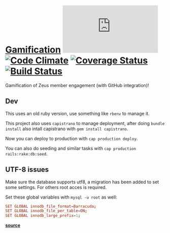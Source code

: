 # [Gamification](https://zeus.ugent.be/game) [![Analytics](https://ga-beacon.appspot.com/UA-25444917-6/ZeusWPI/gamification/README.md?pixel)](https://github.com/igrigorik/ga-beacon) [![Code Climate](https://codeclimate.com/github/ZeusWPI/gamification/badges/gpa.svg)](https://codeclimate.com/github/ZeusWPI/gamification) [![Coverage Status](https://coveralls.io/repos/ZeusWPI/gamification/badge.svg?branch=master&service=github)](https://coveralls.io/github/ZeusWPI/gamification?branch=master) [![Build Status](https://travis-ci.org/ZeusWPI/gamification.png?branch=master)](https://travis-ci.org/ZeusWPI/gamification)

Gamification of Zeus member engagement (with GitHub integration)!

## Dev

This uses an old ruby version, use something like `rbenv` to manage it.

This project also uses `capistrano` to manage deployment, after doing `bundle install` also intall capistrano with `gem install capistrano`.

Now you can deploy to production with `cap production deploy`.

You can also do seeding and similar tasks with `cap production rails:rake:db:seed`.

## UTF-8 issues

Make sure the database supports utf8, a migration has been added to set some settings. For others root acces is required.

Set these global variables with `mysql -u root` as well:

```cnf
SET GLOBAL innodb_file_format=Barracuda;
SET GLOBAL innodb_file_per_table=ON;
SET GLOBAL innodb_large_prefix=1;
```

**[source](https://mensfeld.pl/2016/06/ruby-on-rails-mysql2error-incorrect-string-value-and-specified-key-was-too-long/)**